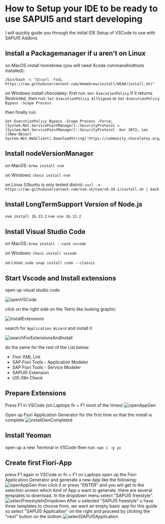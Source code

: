 # How to Setup your IDE to be ready to use SAPUI5 and start developing

I will quickly guide you through the initial IDE Setup of VSCode to use with SAPUI5 Addons

## Install a Packagemanager if u aren't on Linux

on MacOS install homebrew (you will need Xcode commandlindtools installed):

```
/bin/bash -c "$(curl -fsSL https://raw.githubusercontent.com/Homebrew/install/HEAD/install.sh)"
```

on Windows install chocolatey:
first run:
`Get-ExecutionPolicy`
If it returns Restricted, then run:
`Set-ExecutionPolicy AllSigned` or `Set-ExecutionPolicy Bypass -Scope Process`

then finally run:

```
Set-ExecutionPolicy Bypass -Scope Process -Force; [System.Net.ServicePointManager]::SecurityProtocol = [System.Net.ServicePointManager]::SecurityProtocol -bor 3072; iex ((New-Object System.Net.WebClient).DownloadString('https://community.chocolatey.org/install.ps1'))
```

## Install nodeVersionManager

on MacOS:
`brew install nvm`

on Windows:
`choco install nvm`

on Linux (Ubuntu is only tested distro):
`curl -o- https://raw.githubusercontent.com/nvm-sh/nvm/v0.39.1/install.sh | bash`

## Install LongTermSupport Version of Node.js

`nvm install 16.13.2`
`nvm use 16.13.2`

## Install Visual Studio Code

on MacOS:
`brew install --cask vscode`

on Windows:
`choco install vscode`

on Linux:
`sudo snap install code --classic`

## Start Vscode and Install extensions

open up visual studio code

![openVSCode](https://github.com/arag0re/fioriLP-walkthrough/blob/master/images/openVscode.png 'open up visual studio code')

click on the right side on the Tetris like looking graphic

![installExtensions](https://github.com/arag0re/fioriLP-walkthrough/blob/master/images/installExtensions.png 'install extensions')

search for `Application Wizard` and install it

![searchForExtensionsAndInstall](https://github.com/arag0re/fioriLP-walkthrough/blob/master/images/searchForExtensionsAndInstall.png 'install application wizard')

do the same for the rest of the List below:

-  Fiori XML Lint
-  SAP Fiori Tools - Application Modeler
-  SAP Fiori Tools - Service Modeler
-  SAPUI5 Extension
-  UI5 i18n Check

## Prepare Extensions

Press F1 in VSCode (on Laptops fn + F1 most of the times)
![openAppGen](https://github.com/arag0re/fioriLP-walkthrough/blob/master/images/openAppGen.png 'open app generator')

Open up Fiori Application Generator for the first time so that the install is complete
![installGenCompleted](https://github.com/arag0re/fioriLP-walkthrough/blob/master/images/installGenCompleted.png 'complete the installation of the wizard')

## Install Yeoman

open up a new Terminal in VSCode then run:
`npm i -g yo`

## Create first Fiori-App

press F1 again in VSCode or fn + F1 on Laptops
open up the Fiori Application Generator and generate a new App like the following:
![openAppGen](https://github.com/arag0re/fioriLP-walkthrough/blob/master/images/openAppGen.png 'open the fiori application generator')
then click it or press "ENTER" and you will get to the selection screen which kind of App u want to generate. there are several templates to download. In the dropdown menu select "SAPUI5 freestyle".
![selectFreestyleInDropdown](https://github.com/arag0re/fioriLP-walkthrough/blob/master/images/selectFreestyleInDropdown.png 'application wizard first view')
After u selected "SAPUI5 freestyle" u have three tamplates to choose from, we want an empty basic app for this guide so select "SAPUI5 Application" on the right and proceed by clicking the "next" button on the bottom
![selectSAPUI5Application](https://github.com/arag0re/fioriLP-walkthrough/blob/master/images/selectSAPUI5Application.png 'select SAPUI5 Application on the right')

